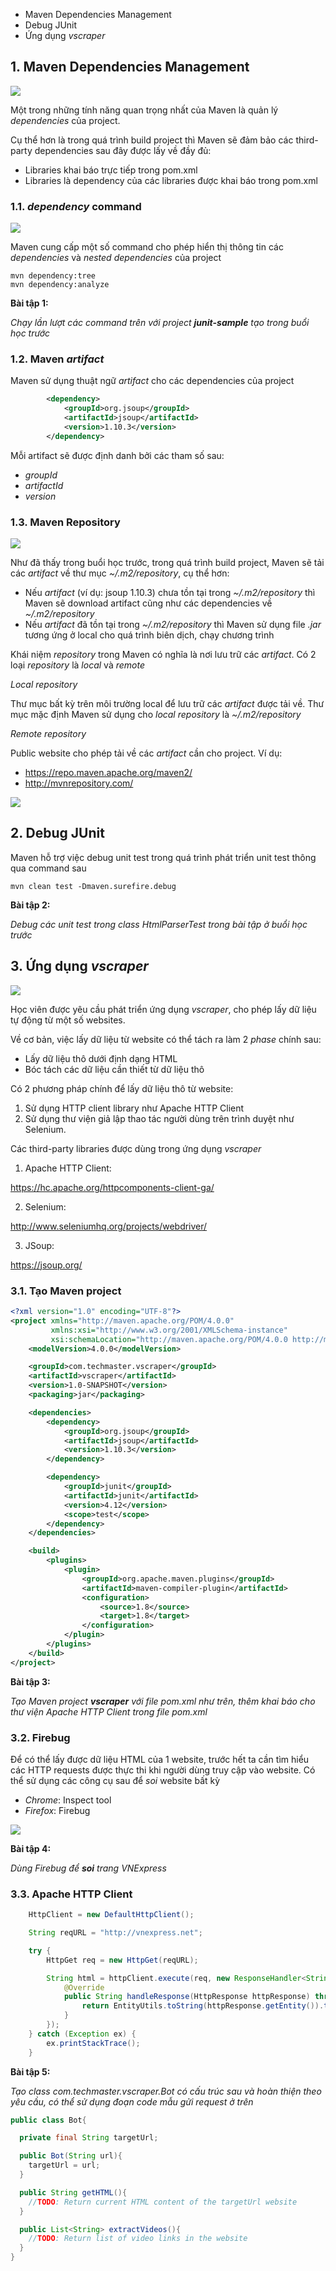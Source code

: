 * Maven Dependencies Management
* Debug JUnit
* Ứng dụng *vscraper*

## 1. Maven Dependencies Management

![](./materials/spring_dependency.png)

Một trong những tính năng quan trọng nhất của Maven là quản lý *dependencies* của project.

Cụ thể hơn là trong quá trình build project thì Maven sẽ đảm bảo các third-party dependencies sau đây được lấy về đầy đủ:

* Libraries khai báo trực tiếp trong pom.xml
* Libraries là dependency của các libraries được khai báo trong pom.xml

### 1.1. *dependency* command

![](./materials/maven_dependency_tree.png)

Maven cung cấp một số command cho phép hiển thị thông tin các *dependencies* và *nested dependencies* của project

```shell
mvn dependency:tree
mvn dependency:analyze
```

__Bài tập 1:__

*Chạy lần lượt các command trên với project **junit-sample** tạo trong buổi học trước*

### 1.2. Maven *artifact*

Maven sử dụng thuật ngữ *artifact* cho các dependencies của project

```xml
        <dependency>
            <groupId>org.jsoup</groupId>
            <artifactId>jsoup</artifactId>
            <version>1.10.3</version>
        </dependency>

```

Mỗi artifact sẽ được định danh bởi các tham số sau:

* *groupId*
* *artifactId*
* *version*

### 1.3. Maven Repository

![](./materials/maven_repository_model.jpg)

Như đã thấy trong buổi học trước, trong quá trình build project, Maven sẽ tải các *artifact* về thư mục *~/.m2/repository*, cụ thể hơn:

* Nếu *artifact* (ví dụ: jsoup 1.10.3) chưa tồn tại trong *~/.m2/repository* thì Maven sẽ download artifact cũng như các dependencies về *~/.m2/repository*
* Nếu *artifact* đã tồn tại trong *~/.m2/repository* thì Maven sử dụng file *.jar* tương ứng ở local cho quá trình biên dịch, chạy chương trình

Khái niệm *repository* trong Maven có nghĩa là nơi lưu trữ các *artifact*. Có 2 loại *repository* là *local* và *remote*

*Local repository*

Thư mục bất kỳ trên môi trường local để lưu trữ các *artifact* được tải về. Thư mục mặc định Maven sử dụng cho *local repository* là *~/.m2/repository*

*Remote repository*

Public website cho phép tải về các *artifact* cần cho project. Ví dụ:

* https://repo.maven.apache.org/maven2/
* http://mvnrepository.com/

![](./materials/mvn_repository.png)

## 2. Debug JUnit

Maven hỗ trợ việc debug unit test trong quá trình phát triển unit test thông qua command sau

```shell
mvn clean test -Dmaven.surefire.debug
```
__Bài tập 2:__

*Debug các unit test trong class HtmlParserTest trong bài tập ở buổi học trước*

## 3. Ứng dụng *vscraper*

![](./materials/web_scraping.png)

Học viên được yêu cầu phát triển ứng dụng *vscraper*, cho phép lấy dữ liệu tự động từ một số websites.

Về cơ bản, việc lấy dữ liệu từ website có thể tách ra làm 2 *phase* chính sau:

* Lấy dữ liệu thô dưới định dạng HTML
* Bóc tách các dữ liệu cần thiết từ dữ liệu thô

Có 2 phương pháp chính để lấy dữ liệu thô từ website:

1. Sử dụng HTTP client library như Apache HTTP Client
2. Sử dụng thư viện giả lập thao tác người dùng trên trình duyệt như Selenium.

Các third-party libraries được dùng trong ứng dụng *vscraper*

1. Apache HTTP Client:

https://hc.apache.org/httpcomponents-client-ga/

2. Selenium:

http://www.seleniumhq.org/projects/webdriver/

3. JSoup:

https://jsoup.org/


### 3.1. Tạo Maven project

```xml
<?xml version="1.0" encoding="UTF-8"?>
<project xmlns="http://maven.apache.org/POM/4.0.0"
         xmlns:xsi="http://www.w3.org/2001/XMLSchema-instance"
         xsi:schemaLocation="http://maven.apache.org/POM/4.0.0 http://maven.apache.org/xsd/maven-4.0.0.xsd">
    <modelVersion>4.0.0</modelVersion>

    <groupId>com.techmaster.vscraper</groupId>
    <artifactId>vscraper</artifactId>
    <version>1.0-SNAPSHOT</version>
    <packaging>jar</packaging>

    <dependencies>
        <dependency>
            <groupId>org.jsoup</groupId>
            <artifactId>jsoup</artifactId>
            <version>1.10.3</version>
        </dependency>

        <dependency>
            <groupId>junit</groupId>
            <artifactId>junit</artifactId>
            <version>4.12</version>
            <scope>test</scope>
        </dependency>
    </dependencies>

    <build>
        <plugins>
            <plugin>
                <groupId>org.apache.maven.plugins</groupId>
                <artifactId>maven-compiler-plugin</artifactId>
                <configuration>
                    <source>1.8</source>
                    <target>1.8</target>
                </configuration>
            </plugin>
        </plugins>
    </build>
</project>
```
__Bài tập 3:__

*Tạo Maven project **vscraper** với file pom.xml như trên, thêm khai báo cho thư viện Apache HTTP Client trong file pom.xml*

### 3.2. Firebug

Để có thể lấy được dữ liệu HTML của 1 website, trước hết ta cần tìm hiểu các HTTP requests được thực thi khi người dùng truy cập vào website. Có thể sử dụng các công cụ sau để *soi* website bất kỳ

* *Chrome*: Inspect tool
* *Firefox*: Firebug

![](./materials/vnexpress_firebug.png)

__Bài tập 4:__

*Dùng Firebug để **soi** trang VNExpress*

### 3.3. Apache HTTP Client


```java
    HttpClient = new DefaultHttpClient();

    String reqURL = "http://vnexpress.net";

    try {
        HttpGet req = new HttpGet(reqURL);

        String html = httpClient.execute(req, new ResponseHandler<String>() {
            @Override
            public String handleResponse(HttpResponse httpResponse) throws IOException {
                return EntityUtils.toString(httpResponse.getEntity()).trim();
            }
        });
    } catch (Exception ex) {
        ex.printStackTrace();
    }

```

__Bài tập 5:__

*Tạo class com.techmaster.vscraper.Bot có cấu trúc sau và hoàn thiện theo yêu cầu, có thể sử dụng đoạn code mẫu gửi request ở trên*

```java
public class Bot{

  private final String targetUrl;

  public Bot(String url){
    targetUrl = url;
  }

  public String getHTML(){
    //TODO: Return current HTML content of the targetUrl website
  }

  public List<String> extractVideos(){
    //TODO: Return list of video links in the website
  }
}
```
